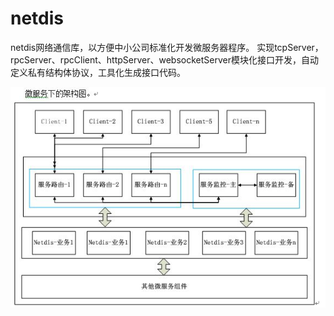 # netdis

netdis网络通信库，以方便中小公司标准化开发微服务器程序。
实现tcpServer，rpcServer、rpcClient、httpServer、websocketServer模块化接口开发，自动定义私有结构体协议，工具化生成接口代码。

![image](https://github.com/fangpengyy/netdis/blob/master/netdis.jpg)
